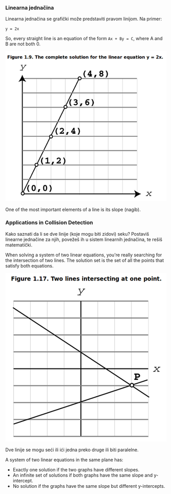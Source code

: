 ### Linearna jednačina

Linearna jednačina se grafički može predstaviti pravom linijom. Na primer:
```
y = 2x
```
So, every straight line is an equation of the form `Ax + By = C`, where A and B are not both 0.

![linearna-jednacina](slike/linearna-jednacina.png)

One of the most important elements of a line is its slope (nagib).

### Applications in Collision Detection

Kako saznati da li se dve linije (koje mogu biti zidovi) seku? Postaviš linearne jednačine za njih, povežeš ih u sistem linearnih jednačina, te rešiš matematički.

When solving a system of two linear equations, you're really searching for the intersection of two lines. The solution set is the set of all the points that satisfy both equations.

![presek-linija](slike/presek-linija.png)

Dve linije se mogu seći ili ići jedna preko druge ili biti paralelne.

A system of two linear equations in the same plane has:
* Exactly one solution if the two graphs have different slopes.
* An infinite set of solutions if both graphs have the same slope and y-intercept.
* No solution if the graphs have the same slope but different y-intercepts.
